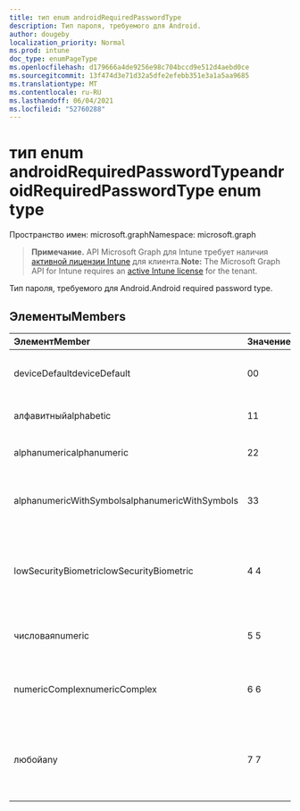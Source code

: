 ```yaml
---
title: тип enum androidRequiredPasswordType
description: Тип пароля, требуемого для Android.
author: dougeby
localization_priority: Normal
ms.prod: intune
doc_type: enumPageType
ms.openlocfilehash: d179666a4de9256e98c704bccd9e512d4aebd0ce
ms.sourcegitcommit: 13f474d3e71d32a5dfe2efebb351e3a1a5aa9685
ms.translationtype: MT
ms.contentlocale: ru-RU
ms.lasthandoff: 06/04/2021
ms.locfileid: "52760288"
---
```

# <a name="androidrequiredpasswordtype-enum-type"></a><span data-ttu-id="2e085-103">тип enum androidRequiredPasswordType</span><span class="sxs-lookup"><span data-stu-id="2e085-103">androidRequiredPasswordType enum type</span></span>

<span data-ttu-id="2e085-104">Пространство имен: microsoft.graph</span><span class="sxs-lookup"><span data-stu-id="2e085-104">Namespace: microsoft.graph</span></span>

> <span data-ttu-id="2e085-105">**Примечание.** API Microsoft Graph для Intune требует наличия [активной лицензии Intune](https://go.microsoft.com/fwlink/?linkid=839381) для клиента.</span><span class="sxs-lookup"><span data-stu-id="2e085-105">**Note:** The Microsoft Graph API for Intune requires an [active Intune license](https://go.microsoft.com/fwlink/?linkid=839381) for the tenant.</span></span>

<span data-ttu-id="2e085-106">Тип пароля, требуемого для Android.</span><span class="sxs-lookup"><span data-stu-id="2e085-106">Android required password type.</span></span>

## <a name="members"></a><span data-ttu-id="2e085-107">Элементы</span><span class="sxs-lookup"><span data-stu-id="2e085-107">Members</span></span>
|<span data-ttu-id="2e085-108">Элемент</span><span class="sxs-lookup"><span data-stu-id="2e085-108">Member</span></span>|<span data-ttu-id="2e085-109">Значение</span><span class="sxs-lookup"><span data-stu-id="2e085-109">Value</span></span>|<span data-ttu-id="2e085-110">Описание</span><span class="sxs-lookup"><span data-stu-id="2e085-110">Description</span></span>|
|:---|:---|:---|
|<span data-ttu-id="2e085-111">deviceDefault</span><span class="sxs-lookup"><span data-stu-id="2e085-111">deviceDefault</span></span>|<span data-ttu-id="2e085-112">0</span><span class="sxs-lookup"><span data-stu-id="2e085-112">0</span></span>|<span data-ttu-id="2e085-113">Значение устройства по умолчанию, без намерения.</span><span class="sxs-lookup"><span data-stu-id="2e085-113">Device default value, no intent.</span></span>|
|<span data-ttu-id="2e085-114">алфавитный</span><span class="sxs-lookup"><span data-stu-id="2e085-114">alphabetic</span></span>|<span data-ttu-id="2e085-115">1</span><span class="sxs-lookup"><span data-stu-id="2e085-115">1</span></span>|<span data-ttu-id="2e085-116">Требуется алфавитный пароль.</span><span class="sxs-lookup"><span data-stu-id="2e085-116">Alphabetic password required.</span></span>|
|<span data-ttu-id="2e085-117">alphanumeric</span><span class="sxs-lookup"><span data-stu-id="2e085-117">alphanumeric</span></span>|<span data-ttu-id="2e085-118">2</span><span class="sxs-lookup"><span data-stu-id="2e085-118">2</span></span>|<span data-ttu-id="2e085-119">Необходимый альфа-пароль.</span><span class="sxs-lookup"><span data-stu-id="2e085-119">Alphanumeric password required.</span></span>|
|<span data-ttu-id="2e085-120">alphanumericWithSymbols</span><span class="sxs-lookup"><span data-stu-id="2e085-120">alphanumericWithSymbols</span></span>|<span data-ttu-id="2e085-121">3</span><span class="sxs-lookup"><span data-stu-id="2e085-121">3</span></span>|<span data-ttu-id="2e085-122">Альфа-число с паролем символов.</span><span class="sxs-lookup"><span data-stu-id="2e085-122">Alphanumeric with symbols password required.</span></span>|
|<span data-ttu-id="2e085-123">lowSecurityBiometric</span><span class="sxs-lookup"><span data-stu-id="2e085-123">lowSecurityBiometric</span></span>|<span data-ttu-id="2e085-124">4 </span><span class="sxs-lookup"><span data-stu-id="2e085-124">4</span></span>|<span data-ttu-id="2e085-125">Требуется пароль с низкой безопасностью на основе биометрии.</span><span class="sxs-lookup"><span data-stu-id="2e085-125">Low security biometrics based password required.</span></span>|
|<span data-ttu-id="2e085-126">числовая</span><span class="sxs-lookup"><span data-stu-id="2e085-126">numeric</span></span>|<span data-ttu-id="2e085-127">5 </span><span class="sxs-lookup"><span data-stu-id="2e085-127">5</span></span>|<span data-ttu-id="2e085-128">Необходимый числовой пароль.</span><span class="sxs-lookup"><span data-stu-id="2e085-128">Numeric password required.</span></span>|
|<span data-ttu-id="2e085-129">numericComplex</span><span class="sxs-lookup"><span data-stu-id="2e085-129">numericComplex</span></span>|<span data-ttu-id="2e085-130">6 </span><span class="sxs-lookup"><span data-stu-id="2e085-130">6</span></span>|<span data-ttu-id="2e085-131">Требуется числовый сложный пароль.</span><span class="sxs-lookup"><span data-stu-id="2e085-131">Numeric complex password required.</span></span>|
|<span data-ttu-id="2e085-132">любой</span><span class="sxs-lookup"><span data-stu-id="2e085-132">any</span></span>|<span data-ttu-id="2e085-133">7 </span><span class="sxs-lookup"><span data-stu-id="2e085-133">7</span></span>|<span data-ttu-id="2e085-134">Требуется пароль или шаблон, и любой из них является приемлемым.</span><span class="sxs-lookup"><span data-stu-id="2e085-134">A password or pattern is required, and any is acceptable.</span></span>|




